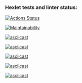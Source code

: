 ### Hexlet tests and linter status:
[![Actions Status](https://github.com/Bulgakoffka/python-project-49/actions/workflows/hexlet-check.yml/badge.svg)](https://github.com/Bulgakoffka/python-project-49/actions)

[![Maintainability](https://api.codeclimate.com/v1/badges/cc48e2221afe26476e02/maintainability)](https://codeclimate.com/github/Bulgakoffka/python-project-49/maintainability)

[![asciicast](https://asciinema.org/a/zgNF4jv0qw77o0dlxTDY6NGwU.svg)](https://asciinema.org/a/zgNF4jv0qw77o0dlxTDY6NGwU)

[![asciicast](https://asciinema.org/a/Q4u5cx3voKykeBya8g67yToZ3.svg)](https://asciinema.org/a/Q4u5cx3voKykeBya8g67yToZ3)

[![asciicast](https://asciinema.org/a/YkxA0OfD0REDXQkWVWizDn97e.svg)](https://asciinema.org/a/YkxA0OfD0REDXQkWVWizDn97e)

[![asciicast](https://asciinema.org/a/EcIiNPysdsfZyR5bLtIp9vfRP.svg)](https://asciinema.org/a/EcIiNPysdsfZyR5bLtIp9vfRP)

[![asciicast](https://asciinema.org/a/VeNYsenV0n0pMQGgPYLiGusFv.svg)](https://asciinema.org/a/VeNYsenV0n0pMQGgPYLiGusFv)